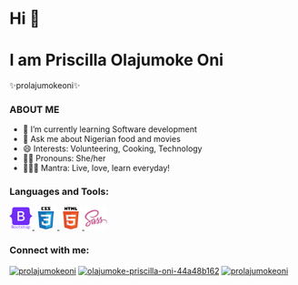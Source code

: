  <h1 class="center">Hi 👋</h1>
<h1 class="center">I am Priscilla Olajumoke Oni</h1> <span>✨prolajumokeoni✨</span>

### ABOUT ME
- 🌱 I’m currently learning Software development
- 💬 Ask me about Nigerian food and movies
- 😄 Interests: Volunteering, Cooking, Technology
- 👩🏿 Pronouns: She/her
- 💆🏿‍♀️ Mantra: Live, love, learn everyday! 

<h3 align="left">Languages and Tools:</h3>
<p align="left"> <a href="https://getbootstrap.com" target="_blank"> <img src="https://raw.githubusercontent.com/devicons/devicon/master/icons/bootstrap/bootstrap-plain-wordmark.svg" alt="bootstrap" width="40" height="40"/> </a> <a href="https://www.w3schools.com/css/" target="_blank"> <img src="https://raw.githubusercontent.com/devicons/devicon/master/icons/css3/css3-original-wordmark.svg" alt="css3" width="40" height="40"/> </a> <a href="https://www.w3.org/html/" target="_blank"> <img src="https://raw.githubusercontent.com/devicons/devicon/master/icons/html5/html5-original-wordmark.svg" alt="html5" width="40" height="40"/> </a> <a href="https://sass-lang.com" target="_blank"> <img src="https://raw.githubusercontent.com/devicons/devicon/master/icons/sass/sass-original.svg" alt="sass" width="40" height="40"/> </a> </p>

<h3 align="left">Connect with me:</h3>
<p align="left">
<a href="https://twitter.com/prolajumokeoni" target="blank"><img align="center" src="https://cdn.jsdelivr.net/npm/simple-icons@3.0.1/icons/twitter.svg" alt="prolajumokeoni" height="30" width="40" /></a>
<a href="https://linkedin.com/in/olajumoke-priscilla-oni-44a48b162" target="blank"><img align="center" src="https://cdn.jsdelivr.net/npm/simple-icons@3.0.1/icons/linkedin.svg" alt="olajumoke-priscilla-oni-44a48b162" height="30" width="40" /></a>
<a href="https://instagram.com/prolajumokeoni" target="blank"><img align="center" src="https://cdn.jsdelivr.net/npm/simple-icons@3.0.1/icons/instagram.svg" alt="prolajumokeoni" height="30" width="40" /></a>
</p>
